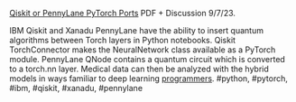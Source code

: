 [Qiskit or PennyLane PyTorch Ports](https://www.chemicalqdevice.com/python-pytorch-quantum-ml-portsmodels-for-potential-medical-use) PDF + Discussion 9/7/23.

IBM Qiskit and Xanadu PennyLane have the ability to insert quantum algorithms between Torch layers in Python notebooks. Qiskit TorchConnector makes the NeuralNetwork class available as a PyTorch module. PennyLane QNode contains a quantum circuit which is converted to a torch.nn layer. Medical data can then be analyzed with the hybrid models in ways familiar to deep learning [programmers](https://www.youtube.com/watch?v=-I5r_8R_3c8). 
#python, #pytorch, #ibm, #qiskit, #xanadu, #pennylane

